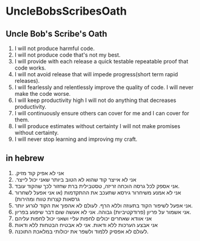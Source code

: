 # UncleBobsScribesOath

## Uncle Bob's Scribe's Oath

1. I will not produce harmful code.
2. I will not produce code that's not my best.
3. I will provide with each release a quick testable repeatable proof that code works.
4. I will not avoid release that will impede progress(short term rapid releases).
5. I will fearlessly and relentlessly improve the quality of code. I will never make the code worse.
6. I will keep productivity high I will not do anything that decreases productivity.
7. I will continuously ensure others can cover for me and I can cover for them.
8. I will produce estimates without certainty I will not make promises without certainty.
9. I will never stop learning and improving my craft.

## in hebrew

1. .אני לא אפיק קוד מזיק
2. .אני לא אייצר קוד שהוא לא הטוב ביותר שאני יכול לייצר
3. אני אספק לכל גרסה הוכחה זריזה, טסטבילית ברת שחזור לכך שהקוד עובד.
4. אני לא אמנע משיחרור גירסא שתעכב את ההתקדמות (או אני אפעל לשחרור גרסאות קצרות טווח ומהירות)
5. אני אפעל לשיפור הקוד בתעוזה וללא הרף. לעולם לא אהפוך את הקוד לגרוע יותר.
6. אני אשמור על פריון (פרודקטיביות) גבוהה. אני לא אעשה שום דבר שיפגע בפריון.
7. אני אוודא שאחרים יכולים לחפות עליי ושאני יכול לחפות עליהם
8. אני אבצע הערכות ללא ודאות. אני לא אבטיח הבטחות ללא ודאות
9. לעולם לא אפסיק ללמוד ולשפר את יכולותי במלאכת התוכנה.
